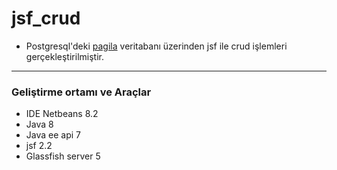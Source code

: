# jsf_crud

* Postgresql'deki [pagila](https://www.postgresqltutorial.com/postgresql-sample-database/) veritabanı üzerinden jsf ile crud işlemleri gerçekleştirilmiştir.

----
### Geliştirme ortamı ve Araçlar
* IDE Netbeans 8.2
* Java 8
* Java ee api 7
* jsf 2.2
* Glassfish server 5

